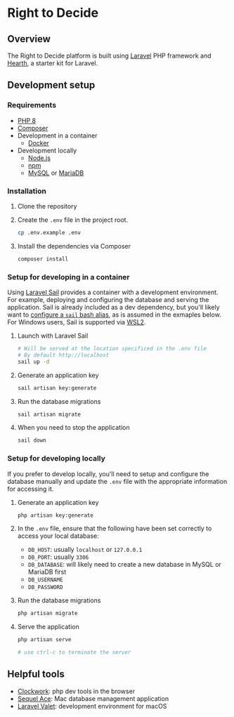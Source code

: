 # Right to Decide

## Overview

The Right to Decide platform is built using [Laravel](https://laravel.com) PHP framework and
[Hearth](https://github.com/fluid-project/hearth), a starter kit for Laravel.

## Development setup

### Requirements

* [PHP 8](https://www.php.net)
* [Composer](https://getcomposer.org)
* Development in a container
  * [Docker](https://www.docker.com)
* Development locally
  * [Node.js](https://nodejs.org/en/)
  * [npm](https://www.npmjs.com)
  * [MySQL](https://www.mysql.com) or [MariaDB](https://mariadb.org)

### Installation

1. Clone the repository
2. Create the `.env` file in the project root.

   ```bash
   cp .env.example .env
   ```

3. Install the dependencies via Composer

   ```bash
   composer install
   ```

### Setup for developing in a container

Using [Laravel Sail](https://laravel.com/docs/8.x/sail) provides a container with a development environment. For
example, deploying and configuring the database and serving the application. Sail is already included as a dev
dependency, but you'll likely want to
[configure a `sail` bash alias](https://laravel.com/docs/8.x/sail#configuring-a-bash-alias), as is assumed in the
exmaples below. For Windows users, Sail is supported via [WSL2](https://docs.microsoft.com/en-us/windows/wsl/about).

1. Launch with Laravel Sail

   ```bash
   # Will be served at the location specificed in the .env file
   # By default http://localhost
   sail up -d
   ```

2. Generate an application key

   ```bash
   sail artisan key:generate
   ```

3. Run the database migrations

   ```bash
   sail artisan migrate
   ```

4. When you need to stop the application

   ```bash
   sail down
   ```

### Setup for developing locally

If you prefer to develop locally, you'll need to setup and configure the database manually and update the `.env`
file with the appropriate information for accessing it.

1. Generate an application key

   ```bash
   php artisan key:generate
   ```

2. In the `.env` file, ensure that the following have been set correctly to access your local database:
   * `DB_HOST`: usually `localhost` or `127.0.0.1`
   * `DB_PORT`: usually `3306`
   * `DB_DATABASE`: will likely need to create a new database in MySQL or MariaDB first
   * `DB_USERNAME`
   * `DB_PASSWORD`

3. Run the database migrations

   ```bash
   php artisan migrate
   ```

4. Serve the application

   ```bash
   php artisan serve

   # use ctrl-c to terminate the server
   ```

## Helpful tools

* [Clockwork](https://underground.works/clockwork/): php dev tools in the browser
* [Sequel Ace](https://github.com/Sequel-Ace/Sequel-Ace): Mac database management application
* [Laravel Valet](https://laravel.com/docs/8.x/valet): development environment for macOS
